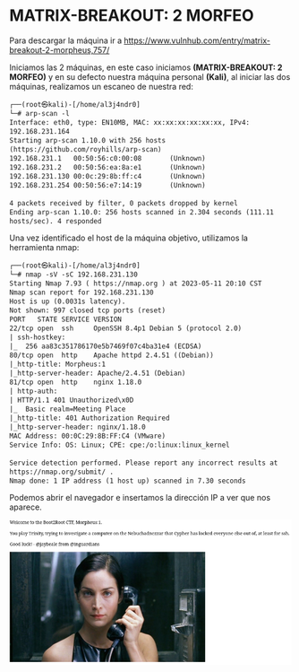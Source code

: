 # MATRIX-BREAKOUT: 2 MORFEO

Para descargar la máquina ir a https://www.vulnhub.com/entry/matrix-breakout-2-morpheus,757/

Iniciamos las 2 máquinas, en este caso iniciamos **(MATRIX-BREAKOUT: 2 MORFEO)** y en su defecto nuestra máquina personal **(Kali)**, al iniciar las dos máquinas, realizamos un escaneo de nuestra red:

```
┌──(root㉿kali)-[/home/al3j4ndr0]
└─# arp-scan -l
Interface: eth0, type: EN10MB, MAC: xx:xx:xx:xx:xx:xx, IPv4: 192.168.231.164
Starting arp-scan 1.10.0 with 256 hosts (https://github.com/royhills/arp-scan)
192.168.231.1   00:50:56:c0:00:08       (Unknown)
192.168.231.2   00:50:56:ea:8a:e1       (Unknown)
192.168.231.130 00:0c:29:8b:ff:c4       (Unknown)
192.168.231.254 00:50:56:e7:14:19       (Unknown)

4 packets received by filter, 0 packets dropped by kernel
Ending arp-scan 1.10.0: 256 hosts scanned in 2.304 seconds (111.11 hosts/sec). 4 responded
```

Una vez identificado el host de la máquina objetivo, utilizamos la herramienta nmap:

```
┌──(root㉿kali)-[/home/al3j4ndr0]
└─# nmap -sV -sC 192.168.231.130
Starting Nmap 7.93 ( https://nmap.org ) at 2023-05-11 20:10 CST
Nmap scan report for 192.168.231.130
Host is up (0.0031s latency).
Not shown: 997 closed tcp ports (reset)
PORT   STATE SERVICE VERSION
22/tcp open  ssh     OpenSSH 8.4p1 Debian 5 (protocol 2.0)
| ssh-hostkey: 
|_  256 aa83c351786170e5b7469f07c4ba31e4 (ECDSA)
80/tcp open  http    Apache httpd 2.4.51 ((Debian))
|_http-title: Morpheus:1
|_http-server-header: Apache/2.4.51 (Debian)
81/tcp open  http    nginx 1.18.0
| http-auth: 
| HTTP/1.1 401 Unauthorized\x0D
|_  Basic realm=Meeting Place
|_http-title: 401 Authorization Required
|_http-server-header: nginx/1.18.0
MAC Address: 00:0C:29:8B:FF:C4 (VMware)
Service Info: OS: Linux; CPE: cpe:/o:linux:linux_kernel

Service detection performed. Please report any incorrect results at https://nmap.org/submit/ .
Nmap done: 1 IP address (1 host up) scanned in 7.30 seconds
```

Podemos abrir el navegador e insertamos la dirección IP a ver que nos aparece.

<img src=Vulnhub\Matrix-morfeo-2\Imagenes\Navegador.png>